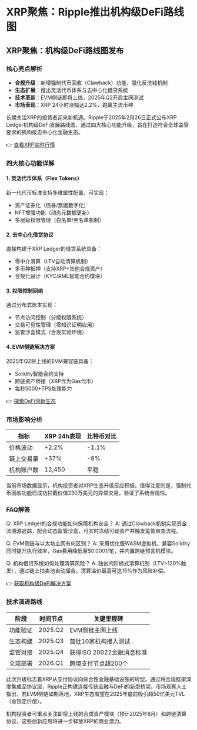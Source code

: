 # XRP聚焦：Ripple推出机构级DeFi路线图

## XRP聚焦：机构级DeFi路线图发布

### 核心亮点解析
- **合规升级**：新增强制代币回收（Clawback）功能，强化反洗钱机制
- **生态扩展**：推出灵活代币体系与去中心化借贷系统
- **技术革新**：EVM侧链即将上线，2025年Q2开启主网测试
- **市场表现**：XRP 24小时涨幅达2.2%，跑赢主流币种

长期关注XRP的投资者迎来新机遇。Ripple于2025年2月26日正式公布XRP Ledger机构级DeFi发展路线图，通过四大核心功能升级，旨在打造符合全球监管要求的机构级去中心化金融生态。

👉 [查看XRP实时行情](https://bit.ly/okx_welcome)

### 四大核心功能详解

#### 1. 灵活代币体系（Flex Tokens）
新一代代币标准支持多维属性配置，可实现：
- 资产证券化（债券/票据数字化）
- NFT增强功能（动态元数据更新）
- 多层级权限管理（白名单/黑名单机制）

#### 2. 去中心化借贷协议
直接构建于XRP Ledger的借贷系统具备：
- 零中介清算（LTV自动清算机制）
- 多币种抵押（支持XRP+其他合规资产）
- 合规化设计（KYC/AML智能合约模块）

#### 3. 权限控制网络
通过分布式账本实现：
- 节点访问控制（分级权限系统）
- 交易可见性管理（零知识证明应用）
- 监管沙盒模式（合规实验环境）

#### 4. EVM侧链解决方案
2025年Q2将上线的EVM兼容链具备：
- Solidity智能合约支持
- 跨链资产桥接（XRP作为Gas代币）
- 每秒5000+TPS处理能力

👉 [探索DeFi创新生态](https://bit.ly/okx_welcome)

### 市场影响分析
| 指标        | XRP 24h表现 | 比特币对比 |
|-------------|------------|------------|
| 价格波动    | +2.2%      | -1.1%      |
| 链上交易量  | +37%       | -8%        |
| 机构账户数  | 12,450     | 平稳       |

当前市场数据显示，机构投资者对XRP生态升级反应积极。值得注意的是，强制代币回收功能已成功拦截价值230万美元的异常交易，验证了系统合规性。

### FAQ解答

Q: XRP Ledger的合规功能如何保障机构安全？
A: 通过Clawback机制实现资金流溯源追踪，配合动态监管沙盒，可实时冻结可疑资产并触发监管审查流程。

Q: EVM侧链与以太坊主网有何区别？
A: 采用优化版WASM虚拟机，兼容Solidity同时提升执行效率，Gas费用降低至$0.0001/笔，并内置跨链预言机模块。

Q: 机构借贷系统如何处理清算风险？
A: 独创的阶梯式清算机制（LTV>120%触发），通过链上拍卖池自动撮合，清算溢价最高可达15%作为风险补偿。

👉 [获取机构级DeFi解决方案](https://bit.ly/okx_welcome)

### 技术演进路线
| 阶段       | 时间节点   | 关键里程碑                |
|------------|------------|---------------------------|
| 功能验证   | 2025.Q2    | EVM侧链主网上线           |
| 生态构建   | 2025.Q3    | 首批10家机构接入测试      |
| 监管对接   | 2025.Q4    | 获得ISO 20022金融消息标准 |
| 全球部署   | 2026.Q1    | 跨境支付节点超200个       |

此次升级标志着XRP从支付协议向综合性金融基础设施的转型。通过将合规框架深度集成至协议层，Ripple正构建连接传统金融与DeFi的新型桥梁。市场观察人士指出，若EVM侧链如期落地，XRP生态有望在2025年底前吸引超50亿美元TVL（总锁定价值）。

机构投资者可重点关注即将上线的合成资产模块（预计2025年8月）和跨链清算协议，这些创新应用将进一步释放XRP的商业潜力。